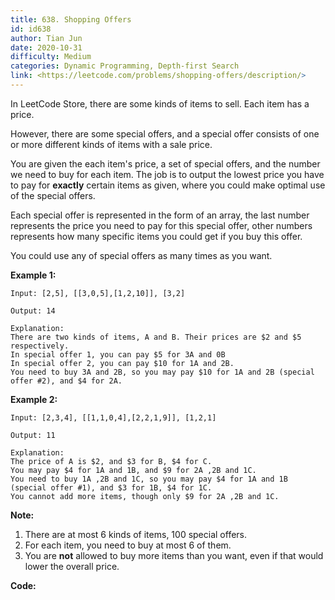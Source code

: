 ```yaml
---
title: 638. Shopping Offers
id: id638
author: Tian Jun
date: 2020-10-31
difficulty: Medium
categories: Dynamic Programming, Depth-first Search
link: <https://leetcode.com/problems/shopping-offers/description/>
---
```


In LeetCode Store, there are some kinds of items to sell. Each item has a
price.

However, there are some special offers, and a special offer consists of one or
more different kinds of items with a sale price.

You are given the each item's price, a set of special offers, and the number
we need to buy for each item. The job is to output the lowest price you have
to pay for **exactly** certain items as given, where you could make optimal
use of the special offers.

Each special offer is represented in the form of an array, the last number
represents the price you need to pay for this special offer, other numbers
represents how many specific items you could get if you buy this offer.

You could use any of special offers as many times as you want.

**Example 1:**  
            
	Input: [2,5], [[3,0,5],[1,2,10]], [3,2]    
	Output: 14    
	Explanation:     There are two kinds of items, A and B. Their prices are $2 and $5 respectively.     In special offer 1, you can pay $5 for 3A and 0B    In special offer 2, you can pay $10 for 1A and 2B.     You need to buy 3A and 2B, so you may pay $10 for 1A and 2B (special offer #2), and $4 for 2A.    

**Example 2:**  
            
	Input: [2,3,4], [[1,1,0,4],[2,2,1,9]], [1,2,1]    
	Output: 11    
	Explanation:     The price of A is $2, and $3 for B, $4 for C.     You may pay $4 for 1A and 1B, and $9 for 2A ,2B and 1C.     You need to buy 1A ,2B and 1C, so you may pay $4 for 1A and 1B (special offer #1), and $3 for 1B, $4 for 1C.     You cannot add more items, though only $9 for 2A ,2B and 1C.    

**Note:**  

  1. There are at most 6 kinds of items, 100 special offers.
  2. For each item, you need to buy at most 6 of them.
  3. You are **not** allowed to buy more items than you want, even if that would lower the overall price.


**Code:**
